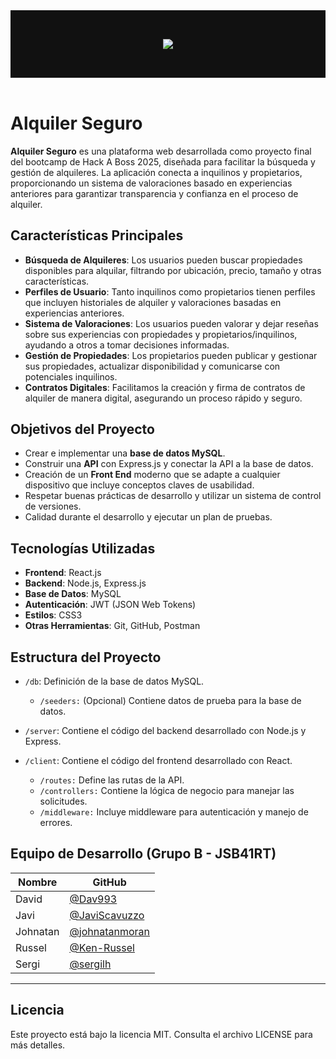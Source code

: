 <header style="text-align: center; background-color: #111; color: #eee; padding: 2rem;">

![](https://cdn.prod.website-files.com/5f3108520188e7588ef687b1/620e82ff8680cd26532fff29_Logotipo%20HACK%20A%20BOSS_white%20100%20px.svg)

</header>

# Alquiler Seguro

**Alquiler Seguro** es una plataforma web desarrollada como proyecto final del bootcamp de Hack A Boss 2025, diseñada para facilitar la búsqueda y gestión de alquileres. La aplicación conecta a inquilinos y propietarios, proporcionando un sistema de valoraciones basado en experiencias anteriores para garantizar transparencia y confianza en el proceso de alquiler.

## Características Principales

- **Búsqueda de Alquileres**: Los usuarios pueden buscar propiedades disponibles para alquilar, filtrando por ubicación, precio, tamaño y otras características.
- **Perfiles de Usuario**: Tanto inquilinos como propietarios tienen perfiles que incluyen historiales de alquiler y valoraciones basadas en experiencias anteriores.
- **Sistema de Valoraciones**: Los usuarios pueden valorar y dejar reseñas sobre sus experiencias con propiedades y propietarios/inquilinos, ayudando a otros a tomar decisiones informadas.
- **Gestión de Propiedades**: Los propietarios pueden publicar y gestionar sus propiedades, actualizar disponibilidad y comunicarse con potenciales inquilinos.
- **Contratos Digitales**: Facilitamos la creación y firma de contratos de alquiler de manera digital, asegurando un proceso rápido y seguro.


## Objetivos del Proyecto

- Crear e implementar una **base de datos MySQL**.
- Construir una **API** con Express.js y conectar la API a la base de datos.
- Creación de un **Front End** moderno que se adapte a cualquier dispositivo que incluye conceptos claves de usabilidad.
- Respetar buenas prácticas de desarrollo y utilizar un sistema de control de versiones.
- Calidad durante el desarrollo y ejecutar un plan de pruebas.

## Tecnologías Utilizadas

- **Frontend**: React.js
- **Backend**: Node.js, Express.js
- **Base de Datos**: MySQL
- **Autenticación**: JWT (JSON Web Tokens)
- **Estilos**: CSS3
- **Otras Herramientas**: Git, GitHub, Postman

## Estructura del Proyecto
- ```/db```: Definición de la base de datos MySQL.
  - ```/seeders:``` (Opcional) Contiene datos de prueba para la base de datos.

- ```/server```: Contiene el código del backend desarrollado con Node.js y Express.

- ```/client```: Contiene el código del frontend desarrollado con React.
  - ```/routes:``` Define las rutas de la API.
  - ```/controllers:``` Contiene la lógica de negocio para manejar las solicitudes.
  - ```/middleware:``` Incluye middleware para autenticación y manejo de errores.

## Equipo de Desarrollo (Grupo B - JSB41RT)

| Nombre   | GitHub                                             |
|----------|----------------------------------------------------|
| David    | [@Dav993](https://github.com/Dav993)               |
| Javi     | [@JaviScavuzzo](https://github.com/JaviScavuzzo)   |
| Johnatan | [@johnatanmoran](https://github.com/johnatanmoran) |
| Russel   | [@Ken-Russel](https://github.com/Ken-Russel)       |
| Sergi    | [@sergilh](https://github.com/sergilh)             |

***

## Licencia
Este proyecto está bajo la licencia MIT. Consulta el archivo LICENSE para más detalles.